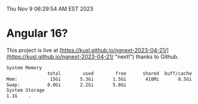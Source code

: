 Thu Nov  9 06:29:54 AM EST 2023

# Angular 16?


This project is live at [https://kusl.github.io/ngnext-2023-04-21/](https://kusl.github.io/ngnext-2023-04-21/ "next!") thanks to Github.

```bash
System Memory
               total        used        free      shared  buff/cache   available
Mem:            15Gi       5.3Gi       1.5Gi       418Mi       8.5Gi       9.2Gi
Swap:          8.0Gi       2.2Gi       5.8Gi
System Storage
1.1G	.
```
```bash
